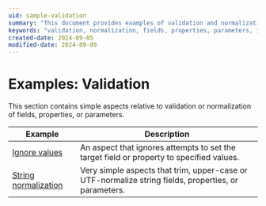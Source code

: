```yaml
---
uid: sample-validation
summary: "This document provides examples of validation and normalization for fields, properties, or parameters, including ignoring values and string normalization."
keywords: "validation, normalization, fields, properties, parameters, ignore values, string normalization, .NET, trim, UTF-normalize"
created-date: 2024-09-05
modified-date: 2024-09-09
---
```


# Examples: Validation

This section contains simple aspects relative to validation or normalization of fields, properties, or parameters.

| Example                                                             | Description                                                                                                     |
|---------------------------------------------------------------------|-----------------------------------------------------------------------------------------------------------------|
| [Ignore values](ignore-values/README.md) | An aspect that ignores attempts to set the target field or property to specified values. 
| [String normalization](string-normalization/README.md) | Very simple aspects that trim, upper-case or UTF-normalize string fields, properties, or parameters.



